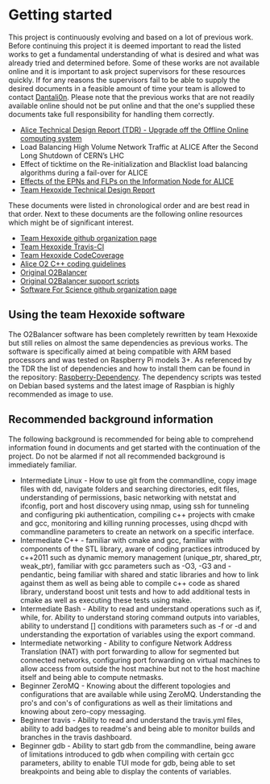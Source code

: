 # Getting started

This project is continuously evolving and based on a lot of previous work. Before continuing this project it is deemed important to read the listed works to get a fundamental understanding of what is desired and what was already tried and determined before. Some of these works are not available online and it is important to ask project supervisors for these resources quickly. If for any reasons the supervisors fail to be able to supply the desired documents in a feasible amount of time your team is allowed to contact [Dantali0n](https://dantalion.nl/contact/). Please note that the previous works that are not readily available online should not be put online and that the one's supplied these documents take full responsibility for handling them correctly.

* [Alice Technical Design Report (TDR) - Upgrade off the Offline Online computing system](https://cds.cern.ch/record/2011297/files/ALICE-TDR-019.pdf)
* Load Balancing High Volume Network Traffic at ALICE After the Second Long Shutdown of CERN’s LHC
* Effect of ticktime on the Re-initialization and Blacklist load balancing algorithms during a fail-over for ALICE
* [Effects of the EPNs and FLPs on the Information Node for ALICE](https://github.com/hexoxide/Thesis)
* [Team Hexoxide Technical Design Report](https://github.com/hexoxide/documentation/tree/master/technical-design-report)

These documents were listed in chronological order and are best read in that order. Next to these documents are the following online resources which might be of significant interest.

* [Team Hexoxide github organization page](https://github.com/hexoxide)
* [Team Hexoxide Travis-CI](https://travis-ci.com/hexoxide)
* [Team Hexoxide CodeCoverage](https://codecov.io/gh/hexoxide)
* [Alice O2 C++ coding guidelines](https://rawgit.com/AliceO2Group/CodingGuidelines/master/coding_guidelines.html)
* [Original O2Balancer](https://github.com/valvy/BalancerScripts)
* [Original O2Balancer support scripts](https://github.com/valvy/O2-Balancer)
* [Software For Science github organization page](https://github.com/SoftwareForScience)

## Using the team Hexoxide software

The O2Balancer software has been completely rewritten by team Hexoxide but still relies on almost the same dependencies as previous works. The software is specifically aimed at being compatible with ARM based processors and was tested on Raspberry Pi models 3+. As referenced by the TDR the list of dependencies and how to install them can be found in the repository: [Raspberry-Dependency](https://github.com/hexoxide/raspberry-dependency). The dependency scripts was tested on Debian based systems and the latest image of Raspbian is highly recommended as image to use.

## Recommended background information

The following background is recommended for being able to comprehend information found in documents and get started with the continuation of the project. Do not be alarmed if not all recommended background is immediately familiar.

* Intermediate Linux - How to use git from the commandline, copy image files with dd, navigate folders and searching directories, edit files, understanding of permissions, basic networking with netstat and ifconfig, port and host discovery using nmap, using ssh for tunneling and configuring pki authentication, compiling c++ projects with cmake and gcc, monitoring and killing running processes, using dhcpd with commandline parameters to create an network on a specific interface.
* Intermediate C++ - familiar with cmake and gcc, familiar with components of the STL library, aware of coding practices introduced by c++2011 such as dynamic memory management (unique_ptr, shared_ptr, weak_ptr), familiar with gcc parameters such as -O3, -G3 and -pendantic, being familiar with shared and static libraries and how to link against them as well as being able to compile c++ code as shared library, understand boost unit tests and how to add additional tests in cmake as well as executing these tests using make.
* Intermediate Bash - Ability to read and understand operations such as if, while, for. Ability to understand storing command outputs into variables, ability to understand [] conditions with parameters such as -f or -d and understanding the exportation of variables using the export command.
* Intermediate networking - Ability to configure Network Address Translation (NAT) with port forwarding to allow for segmented but connected networks, configuring port forwarding on virtual machines to allow access from outside the host machine but not to the host machine itself and being able to compute netmasks.
* Beginner ZeroMQ - Knowing about the different topologies and configurations that are available while using ZeroMQ. Understanding the pro's and con's of configurations as well as their limitations and knowing about zero-copy messaging.
* Beginner travis - Ability to read and understand the travis.yml files, ability to add badges to readme's and being able to monitor builds and branches in the travis dashboard.
* Beginner gdb - Ability to start gdb from the commandline, being aware of limitations introduced to gdb when compiling with certain gcc parameters, ability to enable TUI mode for gdb, being able to set breakpoints and being able to display the contents of variables. 